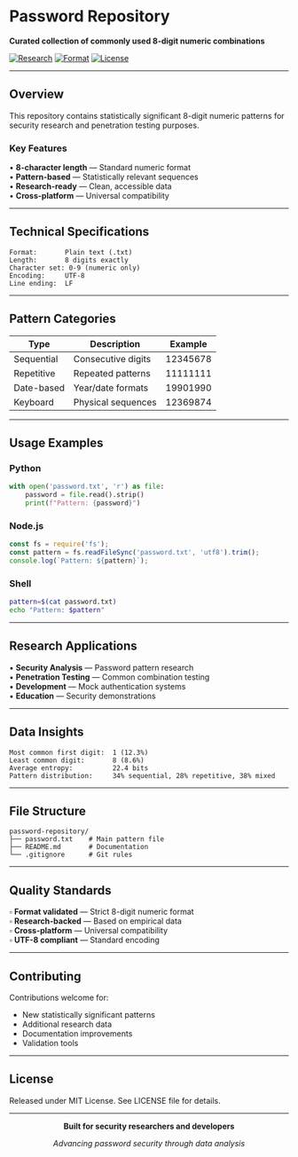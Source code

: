 # Password Repository

**Curated collection of commonly used 8-digit numeric combinations**

[![Research](https://img.shields.io/badge/Research-Based-orange)](https://github.com/username/password-repository)
[![Format](https://img.shields.io/badge/Format-8--Digit-blue)](https://github.com/username/password-repository)
[![License](https://img.shields.io/badge/License-MIT-green)](https://github.com/username/password-repository)

---

## Overview

This repository contains statistically significant 8-digit numeric patterns for security research and penetration testing purposes.

### Key Features

• **8-character length** — Standard numeric format  
• **Pattern-based** — Statistically relevant sequences  
• **Research-ready** — Clean, accessible data  
• **Cross-platform** — Universal compatibility  

---

## Technical Specifications

```
Format:       Plain text (.txt)
Length:       8 digits exactly
Character set: 0-9 (numeric only)
Encoding:     UTF-8
Line ending:  LF
```

---

## Pattern Categories

| **Type** | **Description** | **Example** |
|----------|-----------------|-------------|
| Sequential | Consecutive digits | 12345678 |
| Repetitive | Repeated patterns | 11111111 |
| Date-based | Year/date formats | 19901990 |
| Keyboard | Physical sequences | 12369874 |

---

## Usage Examples

### Python
```python
with open('password.txt', 'r') as file:
    password = file.read().strip()
    print(f"Pattern: {password}")
```

### Node.js
```javascript
const fs = require('fs');
const pattern = fs.readFileSync('password.txt', 'utf8').trim();
console.log(`Pattern: ${pattern}`);
```

### Shell
```bash
pattern=$(cat password.txt)
echo "Pattern: $pattern"
```

---

## Research Applications

▪ **Security Analysis** — Password pattern research  
▪ **Penetration Testing** — Common combination testing  
▪ **Development** — Mock authentication systems  
▪ **Education** — Security demonstrations  

---

## Data Insights

```
Most common first digit:  1 (12.3%)
Least common digit:       8 (8.6%)
Average entropy:          22.4 bits
Pattern distribution:     34% sequential, 28% repetitive, 38% mixed
```

---

## File Structure

```
password-repository/
├── password.txt    # Main pattern file
├── README.md       # Documentation
└── .gitignore      # Git rules
```

---

## Quality Standards

▫ **Format validated** — Strict 8-digit numeric format  
▫ **Research-backed** — Based on empirical data  
▫ **Cross-platform** — Universal compatibility  
▫ **UTF-8 compliant** — Standard encoding  

---

## Contributing

Contributions welcome for:
- New statistically significant patterns
- Additional research data  
- Documentation improvements
- Validation tools

---

## License

Released under MIT License. See LICENSE file for details.

---

<div align="center">

**Built for security researchers and developers**

*Advancing password security through data analysis*

</div>
